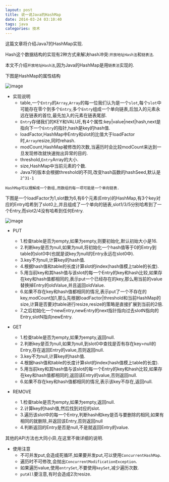 ```yaml
---
layout: post
title: 说一说Java的HashMap
date: 2014-03-24 03:10:40
tags: java
categories: 技术
---
```


这篇文章将介绍Java7的HashMap实现.

Hash这个数据结构的实现有2种方式来解决hash冲突:`开放地址Hash法`和`链表法`.

本文不介绍`开放地址Hash法`,因为Java的HashMap是用`链表法`实现的.

<!-- more -->

下图是HashMap的属性结构

![image](/assets/img/hashmap_attr.png)

- 实现说明
  - table,一个`Entry`的`Array`,`Array`的每一位我们认为是一个`slot`,每个`slot`中可能存在零个到多个`Entry`,多个`Entry`组成一个单向链表,后加入的元素永远在链表的首位,最先加入的元素在链表尾部.
  - `Entry`存储我们的KEY和VALUE,有4个属性:key|value|next|hash,next是指向下一个`Entry`的指针,hash是key的hash值.
  - loadFactor,HashMap中Entry和slot的比值大于loadFactor时,`Array`resize,同时rehash.
  - modCount,HashMap被修改的次数,当遍历时会比较modCount来达到一旦发现修改就快速抛出异常的目的.
  - threshold,`Entry`Array的大小.
  - size,HashMap中当前元素的个数.
  - Java7的版本会根据threshold的不同,改变hash函数的hashSeed,默认是`2^31-1`

`HashMap可以理解成一个数组,而数组的每一项可能是一个单向链表.`

下图是一个loadFactor为1,slot数为6,有6个元素(Entry)的HashMap,有3个key对应的Entry哈希到了slot0上,并且组成了一个单向的链表,slot1/3/5分别哈希到了一个Entry,而slot2/4没有哈希到任何Entry.

![image](/assets/img/hashmap.png)

- PUT
  - 1.检查table是否为empty,如果为empty,则要初始化,默认初始大小是16.
  - 2.判断key是否为null,如果为null,将初始化一个hash值等于0的Entry到table的slot0中(也就是说key为null的Entry永远在slot0中).
  - 3.key不为null,计算key的hash值.
  - 4.根据hash值和table的长度计算slot的index(hash值模上table的长度).
  - 5.用当前key和其hash值与该slot的每一个Entry的key和hash比较,如果存在key和hash值都相同的,表示put一个已经存在的key,那么用当前的value替换掉Entry的oldValue,并且返回oldValue.
  - 6.如果不存在key和hash值都相同的情况,表示put了一个不存在的key,modCount加1,那么先根据loadFactor|threshold和当前HashMap的size,计算是否要对table进行resize,resize的策略是直接扩展到当前的2倍.
  - 7.之后初始化一个newEntry,newEntry的next指针指向过去slotN指向的Entry,slotN指向newEntry.

- GET
  - 1.检查table是否为empty,如果为empty,返回null.
  - 2.判断key是否为null,如果为null,到slot0中查找是否有存在key=null的Entry,存在返回Entry的value,否则返回null.
  - 3.key不为null,计算key的hash值.
  - 4.根据hash值和table的长度计算slot的index(hash值模上table的长度).
  - 5.用当前key和其hash值与该slot的每一个Entry的key和hash比较,如果存在key和hash值都相同的,返回该Entry的value,否则返回null.
  - 6.如果不存在key和hash值都相同的情况,表示该key不存在,返回null.

- REMOVE
  - 1.检查table是否为empty,如果为empty,返回null.
  - 2.计算key的hash值,然后找到对应的slot.
  - 3.遍历该slot中的每一个Entry,判断hash和key是否与要删除的相同,如果有相同的就删除,并返回该Entry,否则返回null
  - 4.判断返回的Entry是否是null,不是就返回Entry的value.

其他的API方法也大同小异,在这里不做详细的说明.

- 使用注意
  - 不可并发put,会造成死循环,如果要并发put,可以使用`ConcurrentHashMap`.
  - 遍历时不可修改,会抛出`ConcurrentModificationException`.
  - 如果遍历value,使用`entrySet`,不要使用`keySet`,减少遍历次数.
  - `putAll`要注意,有时会造成2次resize.